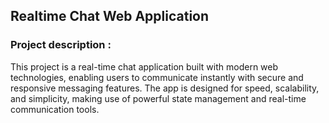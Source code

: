 ## Realtime Chat Web Application
### Project description :
This project is a real-time chat application built with modern web technologies, enabling users to communicate instantly with secure and responsive messaging features. The app is designed for speed, scalability, and simplicity, making use of powerful state management and real-time communication tools.
